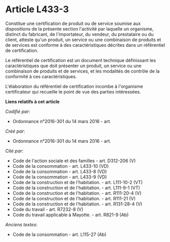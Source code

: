 # Article L433-3

Constitue une certification de produit ou de service soumise aux dispositions de la présente section l'activité par laquelle
un organisme, distinct du fabricant, de l'importateur, du vendeur, du prestataire ou du client, atteste qu'un produit, un
service ou une combinaison de produits et de services est conforme à des caractéristiques décrites dans un référentiel de
certification.

Le référentiel de certification est un document technique définissant les caractéristiques que doit présenter un produit, un
service ou une combinaison de produits et de services, et les modalités de contrôle de la conformité à ces caractéristiques.

L'élaboration du référentiel de certification incombe à l'organisme certificateur qui recueille le point de vue des parties
intéressées.

**Liens relatifs à cet article**

_Codifié par_:

  - Ordonnance n°2016-301 du 14 mars 2016 - art.

_Créé par_:

  - Ordonnance n°2016-301 du 14 mars 2016 - art.

_Cité par_:

  - Code de l'action sociale et des familles - art. D312-206 (V)
  - Code de la consommation - art. L433-10 (VD)
  - Code de la consommation - art. L433-8 (VD)
  - Code de la consommation - art. L433-9 (VD)
  - Code de la construction et de l'habitation. - art. L111-10-2 (VT)
  - Code de la construction et de l'habitation. - art. L111-9-1 (VT)
  - Code de la construction et de l'habitation. - art. R111-20-4 (V)
  - Code de la construction et de l'habitation. - art. R111-21 (V)
  - Code de la construction et de l'habitation. - art. R131-28-4 (V)
  - Code du travail - art. R7232-8 (V)
  - Code du travail applicable à Mayotte. - art. R821-9 (Ab)

_Anciens textes_:

  - Code de la consommation - art. L115-27 (Ab)

